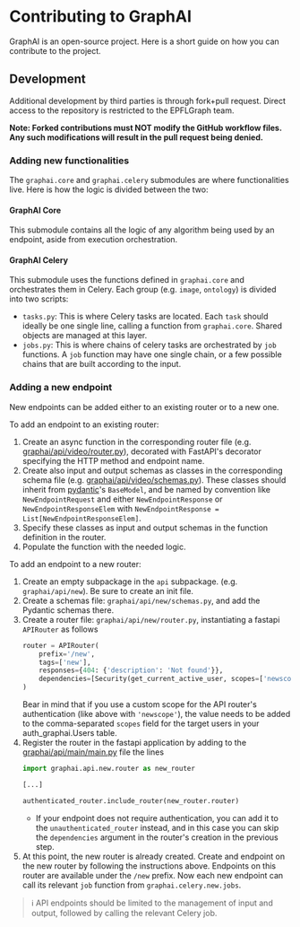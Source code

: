 # Contributing to GraphAI

GraphAI is an open-source project. Here is a short guide on how you can contribute to the project.

## Development

Additional development by third parties is through fork+pull request. Direct access to the repository is restricted to the EPFLGraph team.

**Note: Forked contributions must NOT modify the GitHub workflow files. Any such modifications will result in the pull request being denied.**

### Adding new functionalities

The `graphai.core` and `graphai.celery` submodules are where functionalities live. Here is how the logic is divided between the two:

#### GraphAI Core

This submodule contains all the logic of any algorithm being used by an endpoint, aside from execution orchestration.

#### GraphAI Celery

This submodule uses the functions defined in `graphai.core` and orchestrates them in Celery. Each group (e.g. `image`, `ontology`) is divided into two scripts:
* `tasks.py`: This is where Celery tasks are located. Each `task` should ideally be one single line, calling a function from `graphai.core`. Shared objects are managed at this layer.
* `jobs.py`: This is where chains of celery tasks are orchestrated by `job` functions. A `job` function may have one single chain, or a few possible chains that are built according to the input. 

### Adding a new endpoint
New endpoints can be added either to an existing router or to a new one.

To add an endpoint to an existing router:
1. Create an async function in the corresponding router file (e.g. [graphai/api/video/router.py](graphai/api/video/router.py)), decorated with FastAPI's decorator specifying the HTTP method and endpoint name.
2. Create also input and output schemas as classes in the corresponding schema file (e.g. [graphai/api/video/schemas.py](graphai/api/video/schemas.py)). These classes should inherit from [pydantic](https://docs.pydantic.dev/)'s ``BaseModel``, and be named by convention like ``NewEndpointRequest`` and either ``NewEndpointResponse`` or ``NewEndpointResponseElem`` with ``NewEndpointResponse = List[NewEndpointResponseElem]``.
3. Specify these classes as input and output schemas in the function definition in the router.
4. Populate the function with the needed logic.

To add an endpoint to a new router:
1. Create an empty subpackage in the `api` subpackage. (e.g. `graphai/api/new`). Be sure to create an init file.
2. Create a schemas file: `graphai/api/new/schemas.py`, and add the Pydantic schemas there.
3. Create a router file: `graphai/api/new/router.py`, instantiating a fastapi ``APIRouter`` as follows
    ```Python
    router = APIRouter(
        prefix='/new',
        tags=['new'],
        responses={404: {'description': 'Not found'}},
        dependencies=[Security(get_current_active_user, scopes=['newscope'])]
    )
    ```
   Bear in mind that if you use a custom scope for the API router's authentication (like above with `'newscope'`), the value needs to be added to the comma-separated `scopes` field for the target users in your auth_graphai.Users table.
4. Register the router in the fastapi application by adding to the [graphai/api/main/main.py](graphai/api/main/main.py) file the lines
    ```Python
    import graphai.api.new.router as new_router

    [...]

    authenticated_router.include_router(new_router.router)
    ```
   * If your endpoint does not require authentication, you can add it to the `unauthenticated_router` instead, and in this case you can skip the `dependencies` argument in the router's creation in the previous step.
5. At this point, the new router is already created. Create and endpoint on the new router by following the instructions above. Endpoints on this router are available under the ``/new`` prefix. Now each new endpoint can call its relevant `job` function from `graphai.celery.new.jobs`.

> ℹ️ API endpoints should be limited to the management of input and output, followed by calling the relevant Celery job.